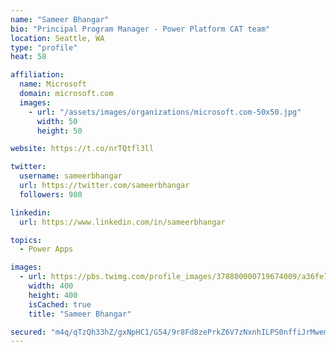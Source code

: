 ```yaml
---
name: "Sameer Bhangar"
bio: "Principal Program Manager - Power Platform CAT team"
location: Seattle, WA
type: "profile"
heat: 58

affiliation:
  name: Microsoft
  domain: microsoft.com
  images:
    - url: "/assets/images/organizations/microsoft.com-50x50.jpg"
      width: 50
      height: 50

website: https://t.co/nrTQtfl3ll

twitter:
  username: sameerbhangar
  url: https://twitter.com/sameerbhangar
  followers: 980

linkedin:
  url: https://www.linkedin.com/in/sameerbhangar

topics:
  - Power Apps

images:
  - url: https://pbs.twimg.com/profile_images/378800000719674009/a36fe7ddfab1778b76e5793772e43798_400x400.jpeg
    width: 400
    height: 400
    isCached: true
    title: "Sameer Bhangar"

secured: "m4q/qTzQh33hZ/gxNpHC1/G54/9r8Fd8zePrkZ6V7zNxnhILPS0nffiJrMwemAfG/w4R/mxqrSX3LI8Uofu5XsOqPmCzVJBo7Iyr8gxmV7LVj29dVju5VE4W0Mr3mKCRw0F4/iMsIUlTEDak1PJLVgNduquom7+yXVwFZS3BZU859G/MPxVZ0cQ2jqHJAMeqoy7Dm1DBBTgBFGuS2ail1yAw3z9xhP/ElRbCAq+cTlpJGwKwjgf7gqK4DJq24ugRh71Nt6ywp/hWxVjocBzGHICfF31LFZ7572oojFygpzOhvq9h1LHH10tdz0+C1zU8Rp7Gll0hYWjidqFWMCNkvgYlFPGJvjlmjsPffvIEGYjQ+Z55FLvbNDrMlYCIZkB5jhBVz4alHGUNa2cvnnVrng==;u7WVfTmBaH2jF8a9c7laIg=="
---
```



